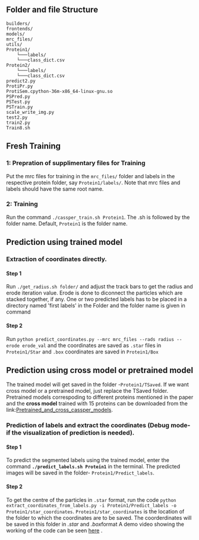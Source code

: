 ## Folder and file Structure
```
builders/  
frontends/  
models/  
mrc_files/ 
utils/
Protein1/  
    └───labels/  
    └───class_dict.csv  
Protein2/  
    └───labels/  
    └───class_dict.csv  
predict2.py  
ProtiPr.py  
ProtiSem.cpython-36m-x86_64-linux-gnu.so  
PSPred.py  
PSTest.py  
PSTrain.py  
scale_write_img.py  
test2.py  
train2.py  
Train8.sh  
```  

## Fresh Training
### 1: Prepration of supplimentary files for Training
Put the mrc files for training in the `mrc_files/` folder and labels in the respective protein folder, say `Protein1/labels/`. Note that mrc files and labels should have the same root name. 
### 2: Training
Run the command `./cassper_train.sh Protein1`. The .sh is followed by the folder name. Default, `Protein1` is the folder name.   

## Prediction using trained model

### Extraction of coordinates directly.
#### Step 1
Run `./get_radius.sh folder/` and adjust the track bars to get the radius and erode iteration value. Erode is done to diconnect the particles which are stacked together, if any. One or two predicted labels has to be placed in a directory named 'first labels' in the Folder and the folder name is given in command 
#### Step 2
Run `python predict_coordinates.py --mrc mrc_files --rads radius --erode erode_val` and the coordinates are saved as `.star` files in `Protein1/Star` and `.box` coordinates are saved in `Protein1/Box`

## Prediction using cross model or pretrained model
The trained model will get saved in the folder -`Protein1/TSaved`. If we want cross model or a  pretrained model, just replace the TSaved folder. Pretrained models correspoding to different proteins mentioned in the paper  and the **cross model** trained with 15 proteins can be downloaded from the link:[Pretrained_and_cross_cassper_models](https://drive.google.com/drive/folders/1Vi4N8RSObD6Oa_pCRcyZ2MS8WzbDT-7b?usp=sharing "Google Drive").

### Prediction of labels and extract the coordinates (Debug mode- if the visualization of prediction is needed). 
#### Step 1 
To predict the segmented labels using the trained model, enter the command **`./predict_labels.sh Protein1`** in the terminal. The predicted images will be saved in the folder- `Protein1/Predict_labels`. 
#### Step 2
To get the centre of the particles in `.star` format, run the code `python extract_coordinates_from_labels.py -i Protein1/Predict_labels -o Protein1/star_coordinates`. `Protein1/star_coordinates` is the location of the folder to which the coordinates are to be saved.  The coorderdinates will be saved in this folder in *.star* and *.box*format
A demo video showing the working of the code can be seen [here](https://youtu.be/wxdpRDVdJZY) .




